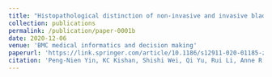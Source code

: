```yaml
---
title: "Histopathological distinction of non-invasive and invasive bladder cancers using machine learning approaches"
collection: publications
permalink: /publication/paper-0001b
date: 2020-12-06
venue: 'BMC medical informatics and decision making'
paperurl: 'https://link.springer.com/article/10.1186/s12911-020-01185-z'
citation: 'Peng-Nien Yin, KC Kishan, Shishi Wei, Qi Yu, Rui Li, Anne R Haake, Hiroshi Miyamoto, and Feng Cui. (2020). &quot;Histopathological distinction of non-invasive and invasive bladder cancers using machine learning approaches.&quot; <i>BMC medical informatics and decision making</i>. 20(1).'
---
```


